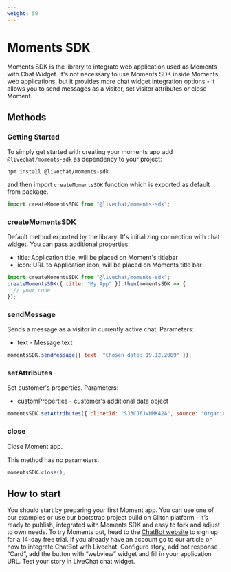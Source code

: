 ```yaml
---
weight: 50
---
```


# Moments SDK

Moments SDK is the library to integrate web application used as Moments with Chat Widget. It's not necessary to use Moments SDK inside Moments web applications, but it provides more chat widget integration options - it allows you to send messages as a visitor, set visitor attributes or close Moment.

## Methods

### Getting Started

To simply get started with creating your moments app add `@livechat/moments-sdk` as dependency to your project:

```
npm install @livechat/moments-sdk
```

and then import `createMomentsSDK` function which is exported as default from package.

```js
import createMomentsSDK from "@livechat/moments-sdk";
```

### createMomentsSDK

Default method exported by the library. It's initializing connection with chat widget. You can pass additional properties:

- title: Application title, will be placed on Moment's titlebar
- icon: URL to Application icon, will be placed on Moments title bar

```js
import createMomentsSDK from "@livechat/moments-sdk";
createMomentsSDK({ title: "My App" }).then(momentsSDK => {
  // your code
});
```

### sendMessage

Sends a message as a visitor in currently active chat.
Parameters:

- text - Message text

```js
momentsSDK.sendMessage({ text: "Chosen date: 19.12.2009" });
```

### setAttributes

Set customer's properties.
Parameters:

- customProperties - customer's additional data object

```js
momentsSDK.setAttributes({ clinetId: "SJ3CJ6JVNMK42A", source: "Organic" });
```

### close

Close Moment app.

This method has no parameters.

```js
momentsSDK.close();
```

## How to start

You should start by preparing your first Moment app. You can use one of our examples or use our bootstrap project build on Glitch platform - it’s ready to publish, integrated with Moments SDK and easy to fork and adjust to own needs.
To try Moments out, head to the [ChatBot website](https://chatbot.com) to sign up for a 14-day free trial. If you already have an account go to our article on how to integrate ChatBot with Livechat.
Configure story, add bot response “Card”, add the button with “webview” widget and fill in your application URL. Test your story in LiveChat chat widget.
